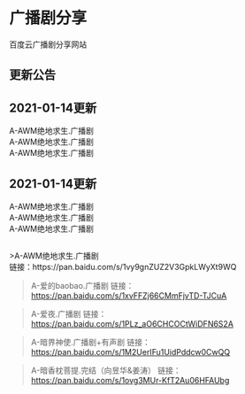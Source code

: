 # <b>广播剧分享</b>
百度云广播剧分享网站
<h2>更新公告</h2>

<h2>2021-01-14更新</h2>

A-AWM绝地求生.广播剧<br>A-AWM绝地求生.广播剧<br>A-AWM绝地求生.广播剧<br>
<h2></h2>
<h2>2021-01-14更新</h2>

A-AWM绝地求生.广播剧<br>A-AWM绝地求生.广播剧<br>A-AWM绝地求生.广播剧<br>
<h2></h2>
>A-AWM绝地求生.广播剧<br>
链接：https://pan.baidu.com/s/1vy9gnZUZ2V3GpkLWyXt9WQ
 
>A-爱的baobao.广播剧
链接：https://pan.baidu.com/s/1xvFFZj66CMmFjvTD-TJCuA
 
 
>A-爱夜.广播剧
链接：https://pan.baidu.com/s/1PLz_aO6CHCOCtWiDFN6S2A
 
 
>A-暗界神使.广播剧+有声剧
链接：https://pan.baidu.com/s/1M2UerIFu1UidPddcw0CwQQ

 
>A-暗香枕菩提.完结（向昱华&姜涛）
链接：https://pan.baidu.com/s/1ovg3MUr-KfT2Au06HFAUbg
